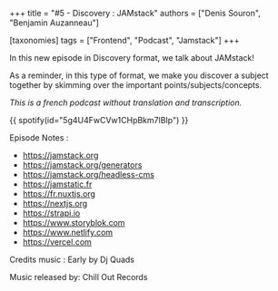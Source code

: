 +++
title = "#5 - Discovery : JAMstack"
authors = ["Denis Souron", "Benjamin Auzanneau"]

[taxonomies]
tags = ["Frontend", "Podcast", "Jamstack"]
+++

In this new episode in Discovery format, we talk about JAMstack!

As a reminder, in this type of format, we make you discover a subject together by skimming over the important points/subjects/concepts.

<!-- more -->

_This is a french podcast without translation and transcription._

{{ spotify(id="5g4U4FwCVw1CHpBkm7lBIp") }}

Episode Notes :

- https://jamstack.org
- https://jamstack.org/generators
- https://jamstack.org/headless-cms
- https://jamstatic.fr
- https://fr.nuxtjs.org
- https://nextjs.org
- https://strapi.io
- https://www.storyblok.com
- https://www.netlify.com
- https://vercel.com

Credits music : Early by Dj Quads

Music released by: Chill Out Records
